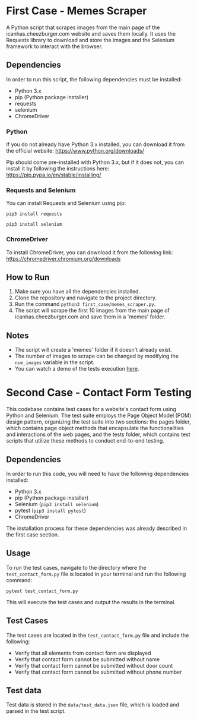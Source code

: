 # First Case - Memes Scraper

A Python script that scrapes images from the main page of the icanhas.cheezburger.com website and saves them locally. It uses the Requests library to download and store the images and the Selenium framework to interact with the browser.

## Dependencies

In order to run this script, the following dependencies must be installed:

- Python 3.x
- pip (Python package installer)
- requests
- selenium
- ChromeDriver

### Python

If you do not already have Python 3.x installed, you can download it from the official website: https://www.python.org/downloads/

Pip should come pre-installed with Python 3.x, but if it does not, you can install it by following the instructions here: https://pip.pypa.io/en/stable/installing/

### Requests and Selenium

You can install Requests and Selenium using pip:

`pip3 install requests`

`pip3 install selenium`


### ChromeDriver

To install ChromeDriver, you can download it from the following link: https://chromedriver.chromium.org/downloads

## How to Run

1. Make sure you have all the dependencies installed.
2. Clone the repository and navigate to the project directory.
3. Run the command `python3 first_case/memes_scraper.py`.
4. The script will scrape the first 10 images from the main page of icanhas.cheezburger.com and save them in a 'memes' folder.

## Notes

- The script will create a 'memes' folder if it doesn't already exist.
- The number of images to scrape can be changed by modifying the `num_images` variable in the script.
- You can watch a demo of the tests execution [here](https://vimeo.com/897484932?share=copy).


# Second Case - Contact Form Testing

This codebase contains test cases for a website's contact form using Python and Selenium. The test suite employs the Page Object Model (POM) design pattern, organizing the test suite into two sections: the pages folder, which contains page object methods that encapsulate the functionalities and interactions of the web pages, and the tests folder, which contains test scripts that utilize these methods to conduct end-to-end testing.

## Dependencies

In order to run this code, you will need to have the following dependencies installed:

- Python 3.x
- pip (Python package installer)
- Selenium (`pip3 install selenium`)
- pytest (`pip3 install pytest`)
- ChromeDriver

The installation process for these dependencies was already described in the first case section.

## Usage

To run the test cases, navigate to the directory where the `test_contact_form.py` file is located in your terminal and run the following command:

`pytest test_contact_form.py`

This will execute the test cases and output the results in the terminal.

## Test Cases

The test cases are located in the `test_contact_form.py` file and include the following:

- Verify that all elements from contact form are displayed
- Verify that contact form cannot be submitted without name
- Verify that contact form cannot be submitted without door count
- Verify that contact form cannot be submitted without phone number

## Test data

Test data is stored in the `data/test_data.json` file, which is loaded and parsed in the test script.





